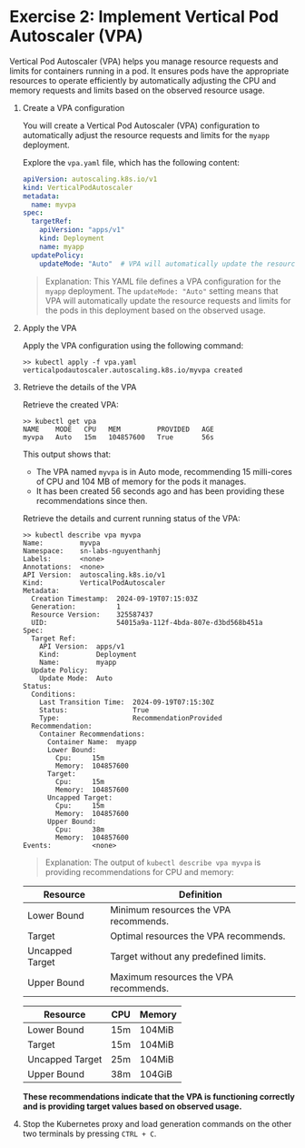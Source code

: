 # Exercise 2: Implement Vertical Pod Autoscaler (VPA)

Vertical Pod Autoscaler (VPA) helps you manage resource requests and limits for containers running in a pod. It ensures pods have the appropriate resources to operate efficiently by automatically adjusting the CPU and memory requests and limits based on the observed resource usage.

1. Create a VPA configuration

    You will create a Vertical Pod Autoscaler (VPA) configuration to automatically adjust the resource requests and limits for the `myapp` deployment.

    Explore the `vpa.yaml` file, which has the following content:

    ```yaml
    apiVersion: autoscaling.k8s.io/v1
    kind: VerticalPodAutoscaler
    metadata:
      name: myvpa
    spec:
      targetRef:
        apiVersion: "apps/v1"
        kind: Deployment
        name: myapp
      updatePolicy:
        updateMode: "Auto"  # VPA will automatically update the resource requests and limits
    ```

    > Explanation: This YAML file defines a VPA configuration for the `myapp` deployment. The `updateMode: "Auto"` setting means that VPA will automatically update the resource requests and limits for the pods in this deployment based on the observed usage.

2. Apply the VPA

    Apply the VPA configuration using the following command:

    ```shell
    >> kubectl apply -f vpa.yaml
    verticalpodautoscaler.autoscaling.k8s.io/myvpa created
    ```

3. Retrieve the details of the VPA

    Retrieve the created VPA:

    ```shell
    >> kubectl get vpa
    NAME    MODE   CPU   MEM         PROVIDED   AGE
    myvpa   Auto   15m   104857600   True       56s
    ```

    This output shows that:

    - The VPA named `myvpa` is in Auto mode, recommending 15 milli-cores of CPU and 104 MB of memory for the pods it manages.
    - It has been created 56 seconds ago and has been providing these recommendations since then.

    Retrieve the details and current running status of the VPA:

    ```shell
    >> kubectl describe vpa myvpa
    Name:         myvpa
    Namespace:    sn-labs-nguyenthanhj
    Labels:       <none>
    Annotations:  <none>
    API Version:  autoscaling.k8s.io/v1
    Kind:         VerticalPodAutoscaler
    Metadata:
      Creation Timestamp:  2024-09-19T07:15:03Z
      Generation:          1
      Resource Version:    325587437
      UID:                 54015a9a-112f-4bda-807e-d3bd568b451a
    Spec:
      Target Ref:
        API Version:  apps/v1
        Kind:         Deployment
        Name:         myapp
      Update Policy:
        Update Mode:  Auto
    Status:
      Conditions:
        Last Transition Time:  2024-09-19T07:15:30Z
        Status:                True
        Type:                  RecommendationProvided
      Recommendation:
        Container Recommendations:
          Container Name:  myapp
          Lower Bound:
            Cpu:     15m
            Memory:  104857600
          Target:
            Cpu:     15m
            Memory:  104857600
          Uncapped Target:
            Cpu:     15m
            Memory:  104857600
          Upper Bound:
            Cpu:     38m
            Memory:  104857600
    Events:          <none>
    ```

    > Explanation: The output of `kubectl describe vpa myvpa` is providing recommendations for CPU and memory:

    | Resource        | 	Definition                            |
    |-----------------|----------------------------------------|
    | Lower Bound     | 	Minimum resources the VPA recommends. |
    | Target          | 	Optimal resources the VPA recommends. |
    | Uncapped Target | 	Target without any predefined limits. |
    | Upper Bound     | 	Maximum resources the VPA recommends. |

    | Resource        | CPU | Memory |
    |-----------------|-----|--------|
    | Lower Bound     | 15m | 104MiB |
    | Target          | 15m | 104MiB |
    | Uncapped Target | 25m | 104MiB |
    | Upper Bound     | 38m | 104GiB |

    **These recommendations indicate that the VPA is functioning correctly and is providing target values based on observed usage.**

4. Stop the Kubernetes proxy and load generation commands on the other two terminals by pressing `CTRL + C`.
